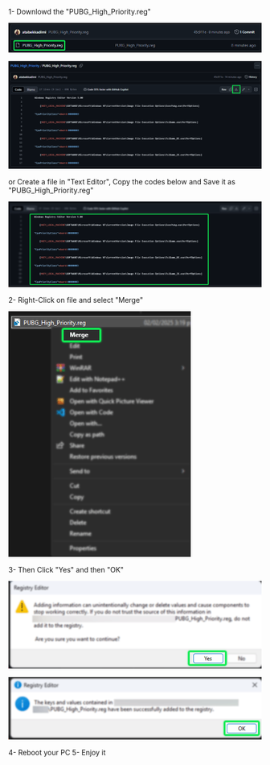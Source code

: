1- Downlowd the "PUBG_High_Priority.reg" 

![image alt](https://github.com/atabekkadimi/PUBG_High_Priority/blob/d7a838c3cef984b3690b3cdbe0832bdea66a3d4f/ScreenShots/ScreenShot_01.png)

![image alt](https://github.com/atabekkadimi/PUBG_High_Priority/blob/c758ef66bb746c7b0cc2a4f170c8b665a231f355/ScreenShots/ScreenShot_02.png)

or Create a file in "Text Editor", Copy the codes below and Save it as "PUBG_High_Priority.reg"

![image alt](https://github.com/atabekkadimi/PUBG_High_Priority/blob/c758ef66bb746c7b0cc2a4f170c8b665a231f355/ScreenShots/ScreenShot_06.png)

2- Right-Click on file and select "Merge"

![image alt](https://github.com/atabekkadimi/PUBG_High_Priority/blob/c758ef66bb746c7b0cc2a4f170c8b665a231f355/ScreenShots/ScreenShot_03.png)

3- Then Click "Yes" and then "OK"
 
![image alt](https://github.com/atabekkadimi/PUBG_High_Priority/blob/c758ef66bb746c7b0cc2a4f170c8b665a231f355/ScreenShots/ScreenShot_04.png)

![image alt](https://github.com/atabekkadimi/PUBG_High_Priority/blob/c758ef66bb746c7b0cc2a4f170c8b665a231f355/ScreenShots/ScreenShot_05.png)

4- Reboot your PC
5- Enjoy it

